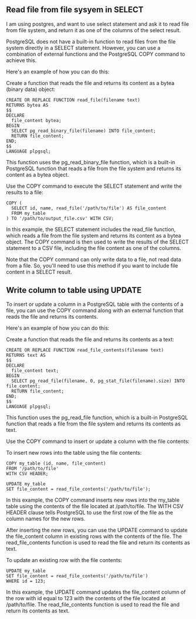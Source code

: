 #

## Read file from file sysyem in SELECT

I am using postgres, and want to use select statement and ask it to read 
file from file system, and return it as one of the columns of the select result.

PostgreSQL does not have a built-in function to read files from the file system 
directly in a SELECT statement. However, you can use a combination of external 
functions and the PostgreSQL COPY command to achieve this.

Here's an example of how you can do this:

Create a function that reads the file and returns its content as a bytea (binary data) object:


	CREATE OR REPLACE FUNCTION read_file(filename text)
	RETURNS bytea AS
	$$
	DECLARE
	  file_content bytea;
	BEGIN
	  SELECT pg_read_binary_file(filename) INTO file_content;
	  RETURN file_content;
	END;
	$$
	LANGUAGE plpgsql;


This function uses the pg_read_binary_file function, which is a built-in PostgreSQL function that 
reads a file from the file system and returns its content as a bytea object.

Use the COPY command to execute the SELECT statement and write the results to a file:


	COPY (
	  SELECT id, name, read_file('/path/to/file') AS file_content
	  FROM my_table
	) TO '/path/to/output_file.csv' WITH CSV;


In this example, the SELECT statement includes the read_file function, which reads a file 
from the file system and returns its content as a bytea object. The COPY command is then used 
to write the results of the SELECT statement to a CSV file, including the file content 
as one of the columns.

Note that the COPY command can only write data to a file, not read data from a file. 
So, you'll need to use this method if you want to include file content in a SELECT result.



## Write column to table using UPDATE

To insert or update a column in a PostgreSQL table with the contents of a file, 
you can use the COPY command along with an external function that reads the 
file and returns its contents.

Here's an example of how you can do this:

Create a function that reads the file and returns its contents as a text:


	CREATE OR REPLACE FUNCTION read_file_contents(filename text)
	RETURNS text AS
	$$
	DECLARE
	  file_content text;
	BEGIN
	  SELECT pg_read_file(filename, 0, pg_stat_file(filename).size) INTO file_content;
	  RETURN file_content;
	END;
	$$
	LANGUAGE plpgsql;


This function uses the pg_read_file function, which is a built-in PostgreSQL function 
that reads a file from the file system and returns its contents as text.

Use the COPY command to insert or update a column with the file contents:

To insert new rows into the table using the file contents:

	COPY my_table (id, name, file_content)
	FROM '/path/to/file'
	WITH CSV HEADER;

	UPDATE my_table
	SET file_content = read_file_contents('/path/to/file');



In this example, the COPY command inserts new rows into the my_table table using the 
contents of the file located at /path/to/file. The WITH CSV HEADER clause tells PostgreSQL 
to use the first row of the file as the column names for the new rows.

After inserting the new rows, you can use the UPDATE command to update the file_content 
column in existing rows with the contents of the file. The read_file_contents function 
is used to read the file and return its contents as text.

To update an existing row with the file contents:

	UPDATE my_table
	SET file_content = read_file_contents('/path/to/file')
	WHERE id = 123;


In this example, the UPDATE command updates the file_content column of the row with id 
equal to 123 with the contents of the file located at /path/to/file. 
The read_file_contents function is used to read the file and return its contents as text.

